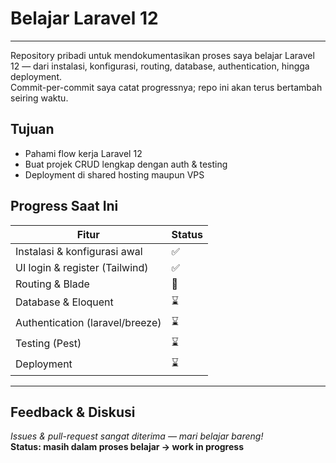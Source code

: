 # Belajar Laravel 12

---

Repository pribadi untuk mendokumentasikan proses saya belajar Laravel 12 — dari instalasi, konfigurasi, routing, database, authentication, hingga deployment.  
Commit-per-commit saya catat progressnya; repo ini akan terus bertambah seiring waktu.

## Tujuan
- Pahami flow kerja Laravel 12  
- Buat projek CRUD lengkap dengan auth & testing  
- Deployment di shared hosting maupun VPS

## Progress Saat Ini
| Fitur | Status |
|-------|--------|
| Instalasi & konfigurasi awal | ✅ |
| UI login & register (Tailwind) | ✅ |
| Routing & Blade | 🚧 |
| Database & Eloquent | ⌛ |
| Authentication (laravel/breeze) | ⌛ |
| Testing (Pest) | ⌛ |
| Deployment | ⌛ |

___

## Feedback & Diskusi
*Issues & pull-request sangat diterima — mari belajar bareng!*<br>
**Status: masih dalam proses belajar → work in progress**

